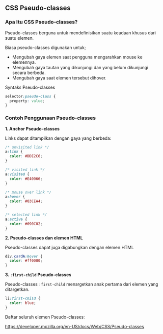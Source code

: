 ## CSS Pseudo-classes

### Apa Itu CSS Pseudo-classes?
Pseudo-classes berguna untuk mendefinisikan suatu keadaan khusus dari suatu elemen.

Biasa pseudo-classes digunakan untuk;
- Mengubah gaya elemen saat pengguna mengarahkan mouse ke elemennya.
- Mengubah gaya tautan yang dikunjungi dan yang belum dikunjungi secara berbeda.
- Mengubah gaya saat elemen tersebut dihover.

Syntaks Pseudo-classes
```CSS
selector:pseudo-class {
  property: value;
}
```

### Contoh Penggunaan Pseudo-classes

**1. Anchor Pseudo-classes**

Links dapat ditampilkan dengan gaya yang berbeda:
```CSS
/* unvisited link */
a:link {
  color: #DDE2C6;
}

/* visited link */
a:visited {
  color: #E40066;
}

/* mouse over link */
a:hover {
  color: #03CEA4;
}

/* selected link */
a:active {
  color: #090C02;
}
```

**2. Pseudo-classes dan elemen HTML**

Pseudo-classes dapat juga digabungkan dengan elemen HTML
```CSS
div.cardA:hover {
  color: #ff0000;
}
```

**3. `:first-child` Pseudo-classes**

Pseudo-classes `:first-child` menargetkan anak pertama dari elemen yang ditargetkan.

```CSS
li:first-child {
  color: blue;
}
```

Daftar seluruh elemen Pseudo-classes: 

https://developer.mozilla.org/en-US/docs/Web/CSS/Pseudo-classes